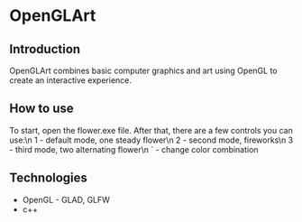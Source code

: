 # OpenGLArt
## Introduction
OpenGLArt combines basic computer graphics and art using OpenGL to create an interactive experience.

## How to use
To start, open the flower.exe file. After that, there are a few controls you can use:\n
1 - default mode, one steady flower\n
2 - second mode, fireworks\n
3 - third mode, two alternating flower\n
` - change color combination

## Technologies
 - OpenGL - GLAD, GLFW
 - c++
